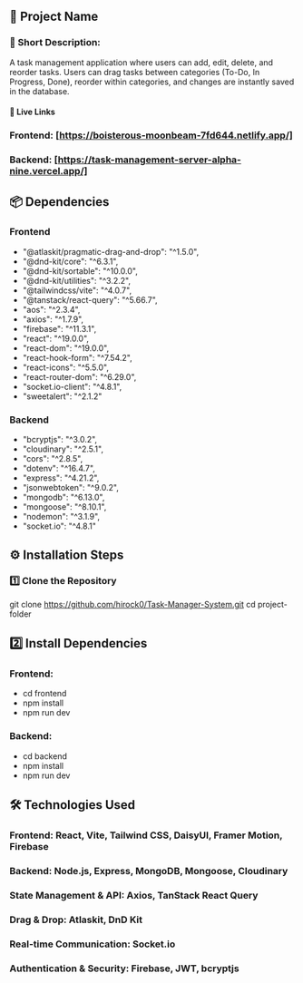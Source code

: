 ## 🚀 Project Name
### 🔹 Short Description:
A task management application where users can add, edit, delete, and reorder tasks. Users can drag tasks between categories (To-Do, In Progress, Done), reorder within categories, and changes are instantly saved in the database.

#### 🔗 Live Links
### Frontend: [https://boisterous-moonbeam-7fd644.netlify.app/]
### Backend: [https://task-management-server-alpha-nine.vercel.app/]

## 📦 Dependencies
### Frontend



- "@atlaskit/pragmatic-drag-and-drop": "^1.5.0",
- "@dnd-kit/core": "^6.3.1",
- "@dnd-kit/sortable": "^10.0.0",
- "@dnd-kit/utilities": "^3.2.2",
- "@tailwindcss/vite": "^4.0.7",
- "@tanstack/react-query": "^5.66.7",
- "aos": "^2.3.4",
- "axios": "^1.7.9",
- "firebase": "^11.3.1",
- "react": "^19.0.0",
- "react-dom": "^19.0.0",
- "react-hook-form": "^7.54.2",
- "react-icons": "^5.5.0",
- "react-router-dom": "^6.29.0",
- "socket.io-client": "^4.8.1",
- "sweetalert": "^2.1.2"


### Backend
- "bcryptjs": "^3.0.2",
- "cloudinary": "^2.5.1",
- "cors": "^2.8.5",
- "dotenv": "^16.4.7",
- "express": "^4.21.2",
- "jsonwebtoken": "^9.0.2",
- "mongodb": "^6.13.0",
- "mongoose": "^8.10.1",
- "nodemon": "^3.1.9",
- "socket.io": "^4.8.1"


## ⚙️ Installation Steps
### 1️⃣ Clone the Repository


git clone <https://github.com/hirock0/Task-Manager-System.git>
cd project-folder




## 2️⃣ Install Dependencies
### Frontend:
- cd frontend
- npm install
- npm run dev

### Backend:

- cd backend
- npm install
- npm run dev

## 🛠️ Technologies Used
### Frontend: React, Vite, Tailwind CSS, DaisyUI, Framer Motion, Firebase
### Backend: Node.js, Express, MongoDB, Mongoose, Cloudinary
### State Management & API: Axios, TanStack React Query
### Drag & Drop: Atlaskit, DnD Kit
### Real-time Communication: Socket.io
### Authentication & Security: Firebase, JWT, bcryptjs